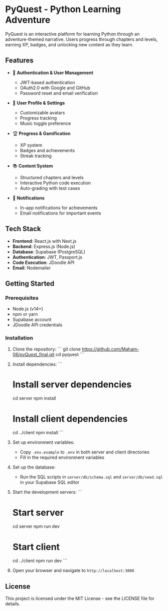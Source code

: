 # PyQuest - Python Learning Adventure

PyQuest is an interactive platform for learning Python through an adventure-themed narrative. Users progress through chapters and levels, earning XP, badges, and unlocking new content as they learn.

## Features

- 🔐 **Authentication & User Management**
  - JWT-based authentication
  - OAuth2.0 with Google and GitHub
  - Password reset and email verification

- 👤 **User Profile & Settings**
  - Customizable avatars
  - Progress tracking
  - Music toggle preference

- 🏆 **Progress & Gamification**
  - XP system
  - Badges and achievements
  - Streak tracking

- 📚 **Content System**
  - Structured chapters and levels
  - Interactive Python code execution
  - Auto-grading with test cases

- 🔔 **Notifications**
  - In-app notifications for achievements
  - Email notifications for important events

## Tech Stack

- **Frontend**: React.js with Next.js
- **Backend**: Express.js (Node.js)
- **Database**: Supabase (PostgreSQL)
- **Authentication**: JWT, Passport.js
- **Code Execution**: JDoodle API
- **Email**: Nodemailer

## Getting Started

### Prerequisites

- Node.js (v14+)
- npm or yarn
- Supabase account
- JDoodle API credentials

### Installation

1. Clone the repository:
   \`\`\`
   git clone https://github.com/Maham-06/pyQuest_final.git
   cd pyquest
   \`\`\`

2. Install dependencies:
   \`\`\`
   # Install server dependencies
   cd server
   npm install

   # Install client dependencies
   cd ../client
   npm install
   \`\`\`

3. Set up environment variables:
   - Copy `.env.example` to `.env` in both server and client directories
   - Fill in the required environment variables

4. Set up the database:
   - Run the SQL scripts in `server/db/schema.sql` and `server/db/seed.sql` in your Supabase SQL editor

5. Start the development servers:
   \`\`\`
   # Start server
   cd server
   npm run dev

   # Start client
   cd ../client
   npm run dev
   \`\`\`

6. Open your browser and navigate to `http://localhost:3000`

## License

This project is licensed under the MIT License - see the LICENSE file for details.
